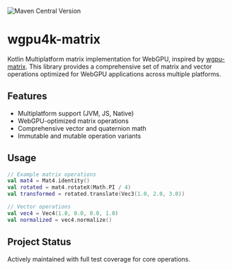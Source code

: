 ![Maven Central Version](https://img.shields.io/maven-central/v/io.github.natanfudge/wgpu4k-matrix)

# wgpu4k-matrix

Kotlin Multiplatform matrix implementation for WebGPU, inspired by [wgpu-matrix](https://github.com/greggman/wgpu-matrix). This library provides a comprehensive set of matrix and vector operations optimized for WebGPU applications across multiple platforms.

## Features
- Multiplatform support (JVM, JS, Native)
- WebGPU-optimized matrix operations
- Comprehensive vector and quaternion math
- Immutable and mutable operation variants


## Usage
```kotlin
// Example matrix operations
val mat4 = Mat4.identity()
val rotated = mat4.rotateX(Math.PI / 4)
val transformed = rotated.translate(Vec3(1.0, 2.0, 3.0))

// Vector operations
val vec4 = Vec4(1.0, 0.0, 0.0, 1.0)
val normalized = vec4.normalize()
```

## Project Status
Actively maintained with full test coverage for core operations. 